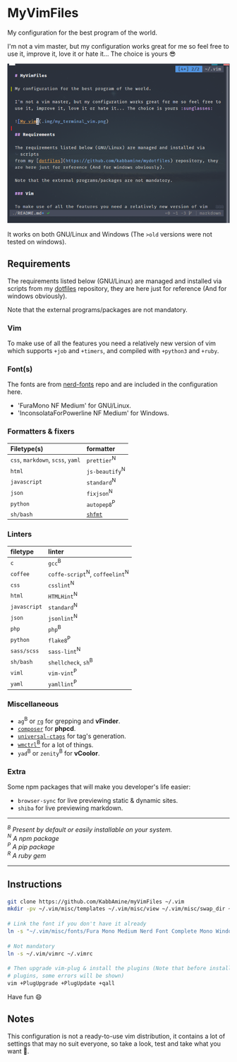 # MyVimFiles

My configuration for the best program of the world.

I'm not a vim master, but my configuration works great for me so feel free to
use it, improve it, love it or hate it... The choice is yours :sunglasses:

![My vim](.img/my_terminal_vim.png)

It works on both GNU/Linux and Windows (The `>old` versions were not tested on
windows).

## Requirements

The requirements listed below (GNU/Linux) are managed and installed via scripts
from my [dotfiles](https://github.com/kabbamine/mydotfiles) repository, they
are here just for reference (And for windows obviously).

Note that the external programs/packages are not mandatory.

### Vim

To make use of all the features you need a relatively new version of vim which supports `+job` and `+timers`, and compiled with `+python3` and `+ruby`.

### Font(s)

The fonts are from [nerd-fonts](https://github.com/ryanoasis/nerd-fonts) repo
and are included in the configuration here.

- 'FuraMono NF Medium' for GNU/Linux.
- 'InconsolataForPowerline NF Medium' for Windows.

### Formatters & fixers

| Filetype(s)                       | formatter                              |
| :-------------------------------- | :------------------------------------- |
| `css`, `markdown`, `scss`, `yaml` | `prettier`<sup>N</sup>                 |
| `html`                            | `js-beautify`<sup>N</sup>              |
| `javascript`                      | `standard`<sup>N</sup>                 |
| `json`                            | `fixjson`<sup>N</sup>                  |
| `python`                          | `autopep8`<sup>P</sup>                 |
| `sh/bash`                         | [`shfmt`](https://github.com/mvdan/sh) |

### Linters

| filetype     | linter                                               |
| :----------- | :--------------------------------------------------- |
| `c`          | `gcc`<sup>B</sup>                                    |
| `coffee`     | `coffe-script`<sup>N</sup>, `coffeelint`<sup>N</sup> |
| `css`        | `csslint`<sup>N</sup>                                |
| `html`       | `HTMLHint`<sup>N</sup>                               |
| `javascript` | `standard`<sup>N</sup>                               |
| `json`       | `jsonlint`<sup>N</sup>                               |
| `php`        | `php`<sup>B</sup>                                    |
| `python`     | `flake8`<sup>P</sup>                                 |
| `sass/scss`  | `sass-lint`<sup>N</sup>                              |
| `sh/bash`    | `shellcheck`, `sh`<sup>B</sup>                       |
| `viml`       | `vim-vint`<sup>P</sup>                               |
| `yaml`       | `yamllint`<sup>P</sup>                               |

### Miscellaneous

- `ag`<sup>B</sup> or [`rg`](https://github.com/BurntSushi/ripgrep) for grepping and **vFinder**.
- [`composer`](https://getcomposer.org/) for **phpcd**.
- [`universal-ctags`](https://ctags.io/) for tag's generation.
- [`wmctrl`<sup>B</sup>](http://tomas.styblo.name/wmctrl/) for a lot of things.
- `yad`<sup>B</sup> or `zenity`<sup>B</sup> for **vCoolor**.

### Extra

Some npm packages that will make you developer's life easier:

- `browser-sync` for live previewing static & dynamic sites.
- `shiba` for live previewing markdown.

---

_<a id="B"><sup>B</sup></a> Present by default or easily installable on your
system._  
_<a id="N"><sup>N</sup></a> A npm package_  
_<a id="P"><sup>P</sup></a> A pip package_  
_<a id="R"><sup>R</sup></a> A ruby gem_

---

## Instructions

```sh
git clone https://github.com/KabbAmine/myVimFiles ~/.vim
mkdir -pv ~/.vim/misc/templates ~/.vim/misc/view ~/.vim/misc/swap_dir ~/.vim/misc/undodir

# Link the font if you don't have it already
ln -s "~/.vim/misc/fonts/Fura Mono Medium Nerd Font Complete Mono Windows Compatible.otf" ~/.fonts/

# Not mandatory
ln -s ~/.vim/vimrc ~/.vimrc

# Then upgrade vim-plug & install the plugins (Note that before installing
# plugins, some errors will be shown)
vim +PlugUpgrade +PlugUpdate +qall
```

Have fun :smile:

## Notes

This configuration is not a ready-to-use vim distribution, it contains a lot of
settings that may no suit everyone, so take a look, test and take what you want
:beer:.

